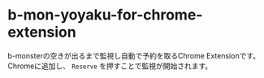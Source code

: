 # b-mon-yoyaku-for-chrome-extension
b-monsterの空きが出るまで監視し自動で予約を取るChrome Extensionです。
Chromeに追加し、 `Reserve` を押すことで監視が開始されます。
